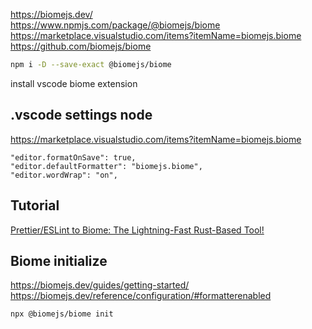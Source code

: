 https://biomejs.dev/  
https://www.npmjs.com/package/@biomejs/biome  
https://marketplace.visualstudio.com/items?itemName=biomejs.biome  
https://github.com/biomejs/biome  


```sh
npm i -D --save-exact @biomejs/biome
```

install vscode biome extension  


## .vscode settings node

https://marketplace.visualstudio.com/items?itemName=biomejs.biome  


	"editor.formatOnSave": true,
	"editor.defaultFormatter": "biomejs.biome",
	"editor.wordWrap": "on",


## Tutorial

[Prettier/ESLint to Biome: The Lightning-Fast Rust-Based Tool!](https://www.youtube.com/watch?v=KI7mbm-BxqA)  

## Biome initialize 

https://biomejs.dev/guides/getting-started/  
https://biomejs.dev/reference/configuration/#formatterenabled  


```sh
npx @biomejs/biome init
```